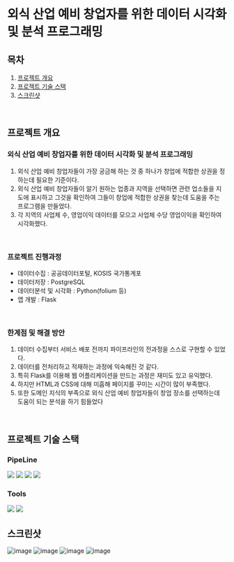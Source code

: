 # 외식 산업 예비 창업자를 위한 데이터 시각화 및 분석 프로그래밍


## 목차
1. [프로젝트 개요](#프로젝트-개요)
2. [프로젝트 기술 스택](#프로젝트-기술-스택)
3. [스크린샷](#스크린샷)


<br>

## 프로젝트 개요
### 외식 산업 예비 창업자를 위한 데이터 시각화 및 분석 프로그래밍
1. 외식 산업 예비 창업자들이 가장 궁금해 하는 것 중 하나가 창업에 적합한 상권을 정하는데 필요한 기준이다. 
2. 외식 산업 예비 창업자들이 알기 원하는 업종과 지역을 선택하면 관련 업소들을 지도에 표시하고 그것을 확인하여 그들이 창업에 적합한 상권을 찾는데 도움을 주는 프로그램을
만들었다.
3. 각 지역의 사업체 수, 영업이익 데이터를 모으고 사업체 수당 영업이익을 확인하여 시각화했다.


<br>


### 프로젝트 진행과정
- 데이터수집 : 공공데이터포털, KOSIS 국가통계포
- 데이터저장 : PostgreSQL
- 데이터분석 및 시각화 : Python(folium 등)
- 앱 개발 : Flask

<br>

### 한계점 및 해결 방안
1. 데이터 수집부터 서비스 배포 전까지 파이프라인의 전과정을 스스로 구현할 수 있었다.
2. 데이터를 전처리하고 적재하는 과정에 익숙해진 것 같다.
3. 특히 Flask를 이용해 웹 어플리케이션을 만드는 과정은 재미도 있고 유익했다.
4. 하지만 HTML과 CSS에 대해 미흡해 페이지를 꾸미는 시간이 많이 부족했다.
5. 또한 도메인 지식의 부족으로 외식 산업 예비 창업자들이 창업 장소를 선택하는데 도움이 되는 분석을 하기 힘들었다

<br>

## 프로젝트 기술 스택

### PipeLine
<section>
<img src="https://img.shields.io/badge/Python-3776AB?logo=Python&logoColor=white"/>
<img src="https://img.shields.io/badge/AWS%20Lambda-FF9900?logo=AWS%20Lambda&logoColor=white"/>
<img src="https://img.shields.io/badge/Amazon%20CloudWatch-FF4F8B?logo=Amazon%20CloudWatch&logoColor=white"/>
<img src="https://img.shields.io/badge/AWS%20S3-569A31?logo=AWS%20S3&logoColor=white"/>
</section>


### Tools
<section>
<img src="https://img.shields.io/badge/GitHub-181717?logo=GitHub&logoColor=white"/>
<img src="https://img.shields.io/badge/Discord-5865F2?logo=Discord&logoColor=white">
</section>



## 스크린샷

![image](https://user-images.githubusercontent.com/110436172/221505589-e9c608a5-d0c4-459e-9c7d-6d86ffd1ff68.png)
![image](https://user-images.githubusercontent.com/110436172/221505629-2ac0ea4a-f3a4-4919-9cb0-7d89371d7e97.png)
![image](https://user-images.githubusercontent.com/110436172/221505655-e4e5dc53-c1d0-42fd-896e-bec9dc137f02.png)
![image](https://user-images.githubusercontent.com/110436172/221505692-cdcad231-0cb8-4a3e-b371-595219b5eddc.png)


